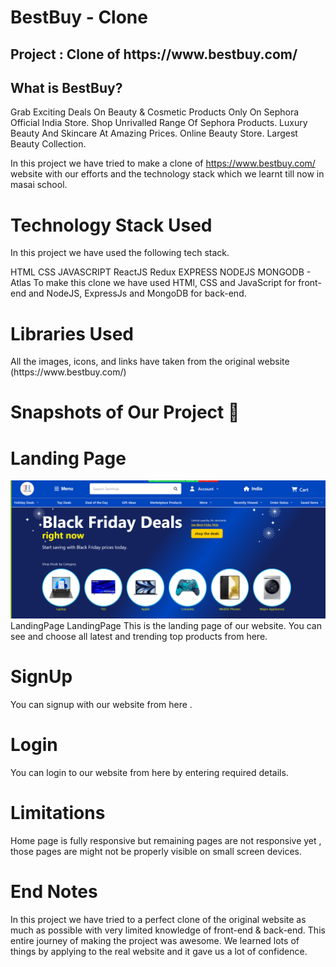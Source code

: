 <h1>BestBuy - Clone</h1>
<ur></ur>
<h2>Project : Clone of https://www.bestbuy.com/</h2>
<ur></ur>
<h2>What is BestBuy?</h2>
<ur></ur>
Grab Exciting Deals On Beauty & Cosmetic Products Only On Sephora Official India Store. Shop Unrivalled Range Of Sephora Products. Luxury Beauty And Skincare At Amazing Prices. Online Beauty Store. Largest Beauty Collection.

In this project we have tried to make a clone of https://www.bestbuy.com/ website with our efforts and the technology stack which we learnt till now in masai school.

<h1>Technology Stack Used</h1>
<ur></ur>
In this project we have used the following tech stack.

HTML
CSS
JAVASCRIPT
ReactJS
Redux
EXPRESS
NODEJS
MONGODB - Atlas
To make this clone we have used HTMl, CSS and JavaScript for front-end and NodeJS, ExpressJs and MongoDB for back-end.

<h1>Libraries Used</h1>
<ur></ur>
All the images, icons, and links have taken from the original website (https://www.bestbuy.com/)

<h1>Snapshots of Our Project 📸</h1>
<ur></ur>
<h1>Landing Page</h1>
<ur></ur>
<img src="https://github.com/itsAkash12/united-cobweb-7806/raw/main/static/images/LandingPage.png">
LandingPage LandingPage This is the landing page of our website. You can see and choose all latest and trending top products from here.

<h1>SignUp</h1>
<ur></ur>
You can signup with our website from here .

<h1>Login</h1>
<ur></ur>
You can login to our website from here by entering required details.

<!-- <h1>Product Page</h1>
<ur></ur>
<img src=""/>
ProductPage

Here, you can choose a category of products whatever you want.

Products Page
ProductsPage

Here, you can see all the products and whenever you hover on any product you will see ADD TO CART option, bu clicking the button you can add the products to cart.

SingleProduct Page
SingleProductPage

Here, you can see all of your products which are added into cart, you can avail the discount by applyling the promocode in respective field and you can remove any product from here also.

Address Page
AddressPage

In this page you can add your address to where your product should be delivered.

Checkout Page
CheckoutPage

Payment Page
PaymentPage

You can see lot of payment options here and you can choose any one of them to pay for your product.

Summary Page -->
<h1>Limitations</h1>
<ur></ur>
Home page is fully responsive but remaining pages are not responsive yet , those pages are might not be properly visible on small screen devices.

<h1>End Notes</h1>
<ur></ur>
In this project we have tried to a perfect clone of the original website as much as possible with very limited knowledge of front-end & back-end. This entire journey of making the project was awesome. We learned lots of things by applying to the real website and it gave us a lot of confidence.

